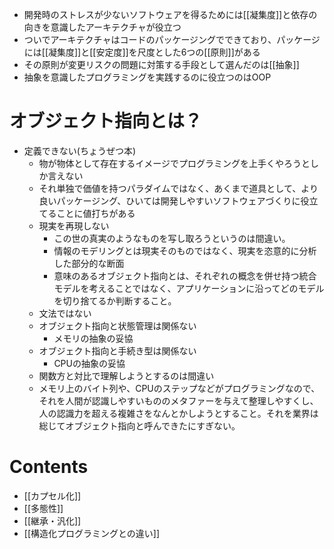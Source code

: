 - 開発時のストレスが少ないソフトウェアを得るためには[[凝集度]]と依存の向きを意識したアーキテクチャが役立つ
- ついでアーキテクチャはコードのパッケージングでできており、パッケージには[[凝集度]]と[[安定度]]を尺度とした6つの[[原則]]がある
- その原則が変更リスクの問題に対策する手段として選んだのは[[抽象]]
- 抽象を意識したプログラミングを実践するのに役立つのはOOP

# オブジェクト指向とは？
- 定義できない(ちょうぜつ本)
	- 物が物体として存在するイメージでプログラミングを上手くやろうとしか言えない
	- それ単独で価値を持つパラダイムではなく、あくまで道具として、より良いパッケージング、ひいては開発しやすいソフトウェアづくりに役立てることに値打ちがある
	- 現実を再現しない
		- この世の真実のようなものを写し取ろうというのは間違い。
		- 情報のモデリングとは現実そのものではなく、現実を恣意的に分析した部分的な断面
		- 意味のあるオブジェクト指向とは、それぞれの概念を併せ持つ統合モデルを考えることではなく、アプリケーションに沿ってどのモデルを切り捨てるか判断すること。
	- 文法ではない
	- オブジェクト指向と状態管理は関係ない
		- メモリの抽象の妥協
	- オブジェクト指向と手続き型は関係ない
		- CPUの抽象の妥協
	- 関数方と対比で理解しようとするのは間違い
	- メモリ上のバイト列や、CPUのステップなどがプログラミングなので、それを人間が認識しやすいもののメタファーを与えて整理しやすくし、人の認識力を超える複雑さをなんとかしようとすること。それを業界は総じてオブジェクト指向と呼んできたにすぎない。

# Contents
- [[カプセル化]]
- [[多態性]]
- [[継承・汎化]]
- [[構造化プログラミングとの違い]]